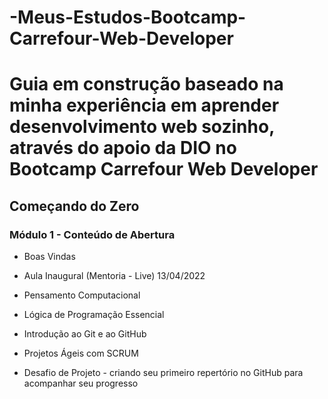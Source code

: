 # -Meus-Estudos-Bootcamp-Carrefour-Web-Developer
# Guia em construção baseado na minha experiência em aprender desenvolvimento web sozinho, através do apoio da DIO no Bootcamp Carrefour Web Developer

## Começando do Zero

### Módulo 1 - Conteúdo de Abertura

- Boas Vindas

- Aula Inaugural (Mentoria - Live) 13/04/2022

- Pensamento Computacional

- Lógica de Programação Essencial

- Introdução ao Git e ao GitHub

- Projetos Ágeis com SCRUM

- Desafio de Projeto - criando seu primeiro repertório no GitHub para acompanhar seu progresso
